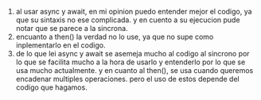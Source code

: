 1. al usar async y await, en mi opinion puedo entender mejor el codigo, ya que su sintaxis no ese complicada. y en cuento a su ejecucion pude notar que se parece a la sincrona. 
2. encuanto a then() la verdad no lo use, ya que no supe como inplementarlo en el codigo.
3. de lo que lei async y await se asemeja mucho al codigo al sincrono por lo que se facilita mucho a la hora de usarlo y entenderlo por lo que se usa mucho actualmente. y en cuanto al then(), se usa cuando queremos encadenar multiples operaciones. pero el uso de estos depende del codigo que hagamos. 